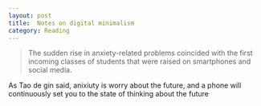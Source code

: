 ```yaml
---
layout: post
title:  Notes on digital minimalism
category: Reading
---
```


> The sudden rise in anxiety-related problems coincided with the first incoming classes of students that were raised on smartphones and social media.

As Tao de gin said, anixiuty is worry about the future, and a phone will continuously set you to the state of thinking about the future

